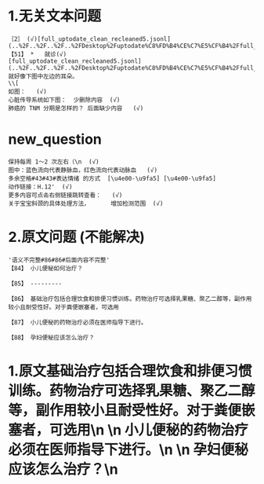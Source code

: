 # 1.无关文本问题
    ［2］ (√)[full_uptodate_clean_recleaned5.jsonl](..%2F..%2F..%2F..%2FDesktop%2Fuptodate%C8%FD%B4%CE%C7%E5%CF%B4%2Ffull_uptodate_clean_recleaned5.jsonl)
    【51】 *   就诊(√)
    [full_uptodate_clean_recleaned5.jsonl](..%2F..%2F..%2F..%2FDesktop%2Fuptodate%C8%FD%B4%CE%C7%E5%CF%B4%2Ffull_uptodate_clean_recleaned5.jsonl)
    就好像下图中左边的耳朵。
    \\[
    如图：   (√)
    心脏传导系统如下图：  少删除内容  (√)
    肺癌的 TNM 分期是怎样的？ 后面缺少内容   (√)
# new_question
    保持每周 1～2 次左右（\n  (√)
    图中：蓝色流向代表静脉血，红色流向代表动脉血   (√)
    多余空格#43#43#表达情绪 的方式  [\u4e00-\u9fa5] [\u4e00-\u9fa5]
    动作链接：H.12'  (√)
    更多内容可点击右侧链接跳转查看：   (√)
    关于宝宝斜颈的具体处理方法，      增加检测范围  (√)
# 2.原文问题  (不能解决)
    '语义不完整#86#86#后面内容不完整'
    【84】 小儿便秘如何治疗？
    
    【85】 ---------
    
    【86】 基础治疗包括合理饮食和排便习惯训练。药物治疗可选择乳果糖、聚乙二醇等，副作用较小且耐受性好。对于粪便嵌塞者，可选用
    
    【87】 小儿便秘的药物治疗必须在医师指导下进行。
    
    【88】 孕妇便秘应该怎么治疗？
#     1.原文基础治疗包括合理饮食和排便习惯训练。药物治疗可选择乳果糖、聚乙二醇等，副作用较小且耐受性好。对于粪便嵌塞者，可选用\n    \n    小儿便秘的药物治疗必须在医师指导下进行。\n    \n    孕妇便秘应该怎么治疗？\n